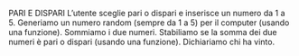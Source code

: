 PARI E DISPARI
L’utente sceglie pari o dispari e inserisce un numero da 1 a 5.
Generiamo un numero random (sempre da 1 a 5) per il computer (usando una funzione).
Sommiamo i due numeri.
Stabiliamo se la somma dei due numeri è pari o dispari (usando una funzione).
Dichiariamo chi ha vinto.